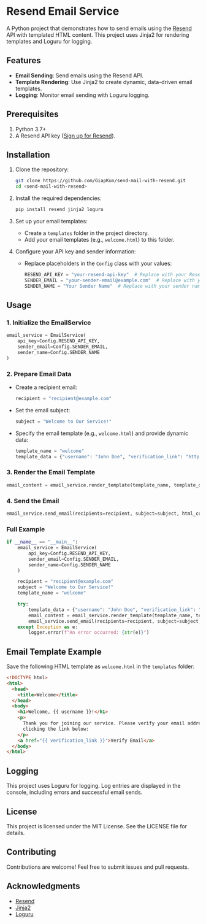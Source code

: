 # Resend Email Service

A Python project that demonstrates how to send emails using the [Resend](https://resend.com/) API with templated HTML content. This project uses Jinja2 for rendering templates and Loguru for logging.

## Features

- **Email Sending**: Send emails using the Resend API.
- **Template Rendering**: Use Jinja2 to create dynamic, data-driven email templates.
- **Logging**: Monitor email sending with Loguru logging.

## Prerequisites

1. Python 3.7+
2. A Resend API key ([Sign up for Resend](https://resend.com/)).

## Installation

1. Clone the repository:

   ```bash
   git clone https://github.com/GiapKun/send-mail-with-resend.git
   cd <send-mail-with-resend>
   ```

2. Install the required dependencies:

   ```bash
   pip install resend jinja2 loguru
   ```

3. Set up your email templates:

   - Create a `templates` folder in the project directory.
   - Add your email templates (e.g., `welcome.html`) to this folder.

4. Configure your API key and sender information:
   - Replace placeholders in the `Config` class with your values:
     ```python
     RESEND_API_KEY = "your-resend-api-key"  # Replace with your Resend API key
     SENDER_EMAIL = "your-sender-email@example.com"  # Replace with your sender's email
     SENDER_NAME = "Your Sender Name"  # Replace with your sender name
     ```

## Usage

### 1. Initialize the EmailService

```python
email_service = EmailService(
    api_key=Config.RESEND_API_KEY,
    sender_email=Config.SENDER_EMAIL,
    sender_name=Config.SENDER_NAME
)
```

### 2. Prepare Email Data

- Create a recipient email:
  ```python
  recipient = "recipient@example.com"
  ```
- Set the email subject:
  ```python
  subject = "Welcome to Our Service!"
  ```
- Specify the email template (e.g., `welcome.html`) and provide dynamic data:
  ```python
  template_name = "welcome"
  template_data = {"username": "John Doe", "verification_link": "https://example.com/verify"}
  ```

### 3. Render the Email Template

```python
email_content = email_service.render_template(template_name, template_data)
```

### 4. Send the Email

```python
email_service.send_email(recipients=recipient, subject=subject, html_content=email_content)
```

### Full Example

```python
if __name__ == "__main__":
    email_service = EmailService(
        api_key=Config.RESEND_API_KEY,
        sender_email=Config.SENDER_EMAIL,
        sender_name=Config.SENDER_NAME
    )

    recipient = "recipient@example.com"
    subject = "Welcome to Our Service!"
    template_name = "welcome"

    try:
        template_data = {"username": "John Doe", "verification_link": "https://example.com/verify"}
        email_content = email_service.render_template(template_name, template_data)
        email_service.send_email(recipients=recipient, subject=subject, html_content=email_content)
    except Exception as e:
        logger.error(f"An error occurred: {str(e)}")
```

## Email Template Example

Save the following HTML template as `welcome.html` in the `templates` folder:

```html
<!DOCTYPE html>
<html>
  <head>
    <title>Welcome</title>
  </head>
  <body>
    <h1>Welcome, {{ username }}!</h1>
    <p>
      Thank you for joining our service. Please verify your email address by
      clicking the link below:
    </p>
    <a href="{{ verification_link }}">Verify Email</a>
  </body>
</html>
```

## Logging

This project uses Loguru for logging. Log entries are displayed in the console, including errors and successful email sends.

## License

This project is licensed under the MIT License. See the LICENSE file for details.

## Contributing

Contributions are welcome! Feel free to submit issues and pull requests.

## Acknowledgments

- [Resend](https://resend.com/)
- [Jinja2](https://palletsprojects.com/p/jinja/)
- [Loguru](https://loguru.readthedocs.io/)
